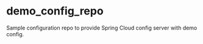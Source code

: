 # demo_config_repo
Sample configuration repo to provide Spring Cloud config server with demo config.
